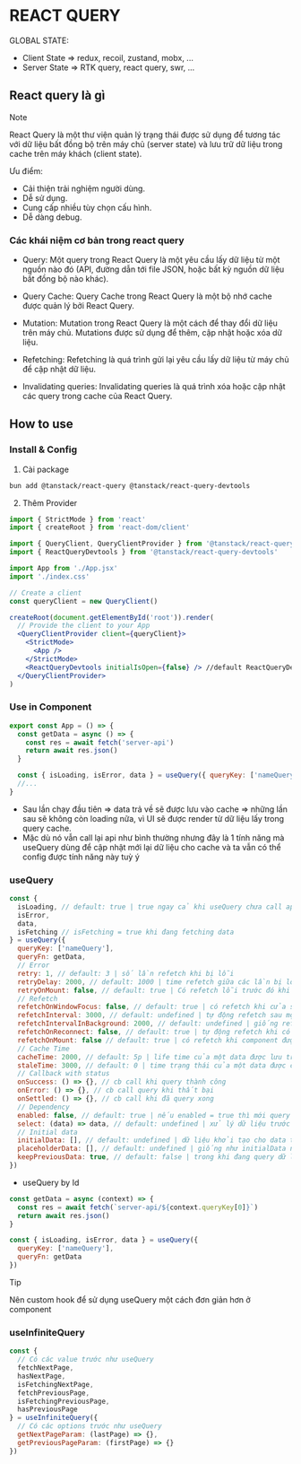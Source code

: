 # REACT QUERY

GLOBAL STATE:

- Client State => redux, recoil, zustand, mobx, ...
- Server State => RTK query, react query, swr, ...

## React query là gì

> [!NOTE]
> React Query là một thư viện quản lý trạng thái được sử dụng để tương tác với dữ liệu bất đồng bộ trên máy chủ (server state) và lưu trữ dữ liệu trong cache trên máy khách (client state).

Ưu điểm:

- Cải thiện trải nghiệm người dùng.
- Dễ sử dụng.
- Cung cấp nhiều tùy chọn cấu hình.
- Dễ dàng debug.

### Các khái niệm cơ bản trong react query

- Query: Một query trong React Query là một yêu cầu lấy dữ liệu từ một nguồn nào đó (API, đường dẫn tới file JSON, hoặc bất kỳ nguồn dữ liệu bất đồng bộ nào khác).

- Query Cache: Query Cache trong React Query là một bộ nhớ cache được quản lý bởi React Query.

- Mutation: Mutation trong React Query là một cách để thay đổi dữ liệu trên máy chủ. Mutations được sử dụng để thêm, cập nhật hoặc xóa dữ liệu.

- Refetching: Refetching là quá trình gửi lại yêu cầu lấy dữ liệu từ máy chủ để cập nhật dữ liệu.

- Invalidating queries: Invalidating queries là quá trình xóa hoặc cập nhật các query trong cache của React Query.

## How to use

### Install & Config

1. Cài package

```bash
bun add @tanstack/react-query @tanstack/react-query-devtools
```

2. Thêm Provider

```jsx - main.jsx
import { StrictMode } from 'react'
import { createRoot } from 'react-dom/client'

import { QueryClient, QueryClientProvider } from '@tanstack/react-query'
import { ReactQueryDevtools } from '@tanstack/react-query-devtools'

import App from './App.jsx'
import './index.css'

// Create a client
const queryClient = new QueryClient()

createRoot(document.getElementById('root')).render(
  // Provide the client to your App
  <QueryClientProvider client={queryClient}>
    <StrictMode>
      <App />
    </StrictMode>
    <ReactQueryDevtools initialIsOpen={false} /> //default ReactQueryDevtools has prop position='bottom-right'
  </QueryClientProvider>
)
```

### Use in Component

```jsx
export const App = () => {
  const getData = async () => {
    const res = await fetch('server-api')
    return await res.json()
  }

  const { isLoading, isError, data } = useQuery({ queryKey: ['nameQuery'], queryFn: getData })
  //...
}
```

- Sau lần chạy đầu tiên => data trả về sẽ được lưu vào cache => những lần sau sẽ không còn loading nữa, vì UI sẽ được render từ dữ liệu lấy trong query cache.
- Mặc dù nó vẫn call lại api như bình thường nhưng đây là 1 tính năng mà useQuery dùng để cập nhật mới lại dữ liệu cho cache và ta vẫn có thể config được tính năng này tuỳ ý

### useQuery

```jsx useQuery in top level component
const {
  isLoading, // default: true | true ngay cả khi useQuery chưa call api
  isError,
  data,
  isFetching // isFetching = true khi đang fetching data
} = useQuery({
  queryKey: ['nameQuery'],
  queryFn: getData,
  // Error
  retry: 1, // default: 3 | số lần refetch khi bị lỗi
  retryDelay: 2000, // default: 1000 | time refetch giữa các lần bị lỗi
  retryOnMount: false, // default: true | Có refetch lỗi trước đó khi component được mount lại không
  // Refetch
  refetchOnWindowFocus: false, // default: true | có refetch khi cửa sổ được focus trở lại hay ko
  refetchInterval: 3000, // default: undefined | tự động refetch sau một khoảng thời gian
  refetchIntervalInBackground: 2000, // default: undefined | giống refetchInterval nhưng hoạt động được cả khi window ko được focus
  refetchOnReconnect: false, // default: true | tự động refetch khi có mạng trở lại
  refetchOnMount: false // default: true | có refetch khi component được mount lại hay ko (dù data đã có trong cache)
  // Cache Time
  cacheTime: 2000, // default: 5p | life time của một data được lưu trong cache khi ko còn được sử dụng (recommend: cacheTime > staleTime)
  staleTime: 3000, // default: 0 | time trạng thái của một data được coi là còn mới hay không, nếu có thì sẽ ko refetch
  // Callback with status
  onSuccess: () => {}, // cb call khi query thành công
  onError: () => {}, // cb call query khi thất bại
  onSettled: () => {}, // cb call khi đã query xong
  // Dependency
  enabled: false, // default: true | nếu enabled = true thì mới query
  select: (data) => data, // default: undefined | xử lý dữ liệu trước khi trả về cho biến data, nhưng ko làm ảnh hưởng data trong cache
  // Initial data
  initialData: [], // default: undefined | dữ liệu khởi tạo cho data trong khi fetching hoặc retry
  placeholderData: [], // default: undefined | giống như initialData nhưng không được lưu vào cache
  keepPreviousData: true, // default: false | trong khi đang query dữ liệu mới sẽ tạm thời lấy data cache trước đó hiển thị cho UI
})
```

- useQuery by Id

```jsx
const getData = async (context) => {
  const res = await fetch(`server-api/${context.queryKey[0]}`)
  return await res.json()
}

const { isLoading, isError, data } = useQuery({
  queryKey: ['nameQuery'],
  queryFn: getData
})
```

> [!TIP]
> Nên custom hook để sử dụng useQuery một cách đơn giản hơn ở component

### useInfiniteQuery

```jsx useInfiniteQuery in top level component
const {
  // Có các value trước như useQuery
  fetchNextPage,
  hasNextPage,
  isFetchingNextPage,
  fetchPreviousPage,
  isFetchingPreviousPage,
  hasPreviousPage
} = useInfiniteQuery({
  // Có các options trước như useQuery
  getNextPageParam: (lastPage) => {},
  getPreviousPageParam: (firstPage) => {}
})
```

